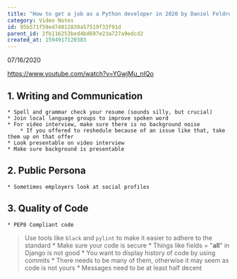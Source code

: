 ```yaml
---
title: "How to get a job as a Python developer in 2020 by Daniel Feldroy"
category: Video Notes
id: 95b571f59ed74012839a57519f33f91d
parent_id: 2fb116253bed4bd697e23a727a9edcd2
created_at: 1594917120383
---
```


07/16/2020

https://www.youtube.com/watch?v=YGwjMu_nIQo

## 1. Writing and Communication
	* Spell and grammar check your resume (sounds silly, but crucial)
	* Join local language groups to improve spoken word
	* For video interview, make sure there is no background noise
		* If you offered to reshedule because of an issue like that, take them up on that offer
	* Look presentable on video interview
	* Make sure background is presentable

## 2. Public Persona 
	* Sometimes employers look at social profiles 

## 3. Quality of Code
	* PEP8 Compliant code
> Use tools like `black` and `pylint` to make it easier to adhere to the standard
	* Make sure your code is secure
		* Things like fields = "__all__" in Django is not good
	* You want to display history of code by using commits
		* There needs to be many of them, otherwise it may seem as code is not yours
		* Messages need to be at least half decent
                